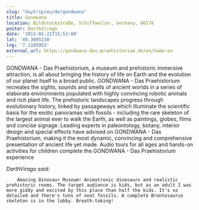 ```yaml
---
slug: "daytrip/eu/de/gondwana"
title: Gondwana
location: Bildstockstraße, Schiffweiler, Germany, 66578
poster: DarthVirago
date: '2013-01-21T15:53:00'
lat: '49.3605230'
lng: '7.1185953'
external_url: https://gondwana-das-praehistorium.de/en/home-en
---
```


GONDWANA - Das Praehistorium, a museum and prehistoric immersive attraction, is all about bringing the history of life on Earth and the evolution of our planet itself to a broad public. GONDWANA - Das Praehistorium recreates the sights, sounds and smells of ancient worlds in a series of elaborate environments populated with highly convincing robotic animals and rich plant life. The prehistoric landscapes progress through evolutionary history, linked by passageways which illuminate the scientific basis for the exotic panoramas with fossils - including the rare skeleton of the largest animal ever to walk the Earth, as well as paintings, globes, films and concise signage. Leading experts in paleontology, botany, interior design and special effects have advised on GONDWANA - Das Praehistorium, making it the most dynamic, convincing and comprehensive presentation of ancient life yet made. Audio tours for all ages and hands-on activities for children complete the GONDWANA - Das Praehistorium experience

<em>DarthVirago said:</em>

        Amazing Dinosaur Museum! Animatronic dinosaurs and realistic prehistoric rooms. The target audience is kids, but as an adult I was more giddy and excited by this place than half the kids. It's so detailed and there's tons of neat fossils. A complete Brontosaurus skeleton is in the lobby. Breath-taking!
